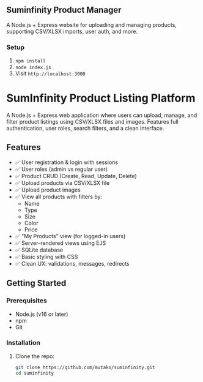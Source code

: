 ## Suminfinity Product Manager

A Node.js + Express website for uploading and managing products, supporting CSV/XLSX imports, user auth, and more.

### Setup

1. `npm install`
2. `node index.js`
3. Visit `http://localhost:3000`


# SumInfinity Product Listing Platform

A Node.js + Express web application where users can upload, manage, and filter product listings using CSV/XLSX files and images. Features full authentication, user roles, search filters, and a clean interface.

## Features

- ✅ User registration & login with sessions
- ✅ User roles (admin vs regular user)
- ✅ Product CRUD (Create, Read, Update, Delete)
- ✅ Upload products via CSV/XLSX file
- ✅ Upload product images
- ✅ View all products with filters by:
  - Name
  - Type
  - Size
  - Color
  - Price
- ✅ "My Products" view (for logged-in users)
- ✅ Server-rendered views using EJS
- ✅ SQLite database
- ✅ Basic styling with CSS
- ✅ Clean UX: validations, messages, redirects

## Getting Started

### Prerequisites

- Node.js (v16 or later)
- npm
- Git

### Installation

1. Clone the repo:
   ```bash
   git clone https://github.com/mutako/suminfinity.git
   cd suminfinity
